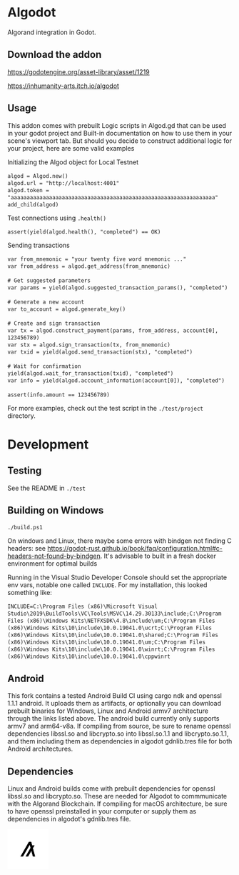 # Algodot
Algorand integration in Godot.


## Download the addon

https://godotengine.org/asset-library/asset/1219

https://inhumanity-arts.itch.io/algodot

## Usage

This addon comes with prebuilt Logic scripts in Algod.gd that can be used in your godot project and 
Built-in documentation on how to use them in your scene's viewport tab. But should you decide to construct 
additional logic for your project, here are some valid examples

Initializing the Algod object for Local Testnet

```gdscript
algod = Algod.new()
algod.url = "http://localhost:4001"
algod.token = "aaaaaaaaaaaaaaaaaaaaaaaaaaaaaaaaaaaaaaaaaaaaaaaaaaaaaaaaaaaaaaaa"
add_child(algod)
```

Test connections using `.health()`

```gdscript
assert(yield(algod.health(), "completed") == OK)
```

Sending transactions

```gdscript
var from_mnemonic = "your twenty five word mnemonic ..."
var from_address = algod.get_address(from_mnemonic)

# Get suggested parameters
var params = yield(algod.suggested_transaction_params(), "completed")

# Generate a new account
var to_account = algod.generate_key()

# Create and sign transaction
var tx = algod.construct_payment(params, from_address, account[0], 123456789)
var stx = algod.sign_transaction(tx, from_mnemonic)
var txid = yield(algod.send_transaction(stx), "completed")

# Wait for confirmation
yield(algod.wait_for_transaction(txid), "completed")
var info = yield(algod.account_information(account[0]), "completed")

assert(info.amount == 123456789)
```
	
For more examples, check out the test script in the `./test/project` directory.

# Development

## Testing

See the README in `./test`

## Building on Windows

```
./build.ps1
```

On windows and Linux, there maybe some errors with bindgen not finding C headers: see https://godot-rust.github.io/book/faq/configuration.html#c-headers-not-found-by-bindgen. It's advisable to built in a fresh docker environment for optimal builds

Running in the Visual Studio Developer Console should set the appropriate env vars, notable one called `INCLUDE`. For my installation, this looked something like: 

```
INCLUDE=C:\Program Files (x86)\Microsoft Visual Studio\2019\BuildTools\VC\Tools\MSVC\14.29.30133\include;C:\Program Files (x86)\Windows Kits\NETFXSDK\4.8\include\um;C:\Program Files (x86)\Windows Kits\10\include\10.0.19041.0\ucrt;C:\Program Files (x86)\Windows Kits\10\include\10.0.19041.0\shared;C:\Program Files (x86)\Windows Kits\10\include\10.0.19041.0\um;C:\Program Files (x86)\Windows Kits\10\include\10.0.19041.0\winrt;C:\Program Files (x86)\Windows Kits\10\include\10.0.19041.0\cppwinrt
```

## Android

This fork contains a tested Android Build CI using cargo ndk and  openssl 1.1.1 android. It uploads them as artifacts, or optionally you can download prebuilt binaries for Windows, Linux and Android armv7 architecture through the links listed above. The android build currently only supports armv7 and arm64-v8a. If compiling from source, be sure to rename openssl dependencies libssl.so and libcrypto.so into libssl.so.1.1 and libcrypto.so.1.1, and them including them as dependencies in algodot gdnlib.tres file for both Android architectures.

## Dependencies

Linux and Android builds come with prebuilt dependencies for openssl libssl.so and libcrypto.so. These are needed for Algodot to commmunicate with the Algorand Blockchain. If compiling for macOS architecture, be sure to have openssl preinstalled in your computer or supply them as dependencies in algodot's gdnlib.tres file.



![Screenshot](https://github.com/Sam2much96/algodot/blob/master/test/project/addons/algodot/icon.png)
